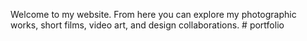 Welcome to my website. From here you can explore my photographic works, short films, video art, and design collaborations. # portfolio
